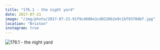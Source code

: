 ```yaml
---
title: "176.1 - the night yard"
date: 2017-07-21
image: "/img/photo/2017-07-21-91f9cd686e1cd0226b2e9c1bf9370dbf.jpg"
location: "Brixton"
instagram: true
---
```


![176.1 - the night yard](/img/photo/2017-07-21-91f9cd686e1cd0226b2e9c1bf9370dbf.jpg)
